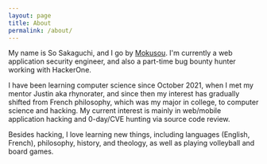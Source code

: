 ```yaml
---
layout: page
title: About
permalink: /about/
---
```


My name is So Sakaguchi, and I go by [Mokusou](www.hackerone.com/mokusou?type=user). I'm currently a web application security engineer, and also a part-time bug bounty hunter working with HackerOne.

I have been learning computer science since October 2021, when I met my mentor Justin aka rhynorater, and since then my interest has gradually shifted from French philosophy, which was my major in college, to computer science and hacking. My current interest is mainly in web/mobile application hacking and 0-day/CVE hunting via source code review.

Besides hacking, I love learning new things, including languages (English, French), philosophy, history, and theology, as well as playing volleyball and board games.